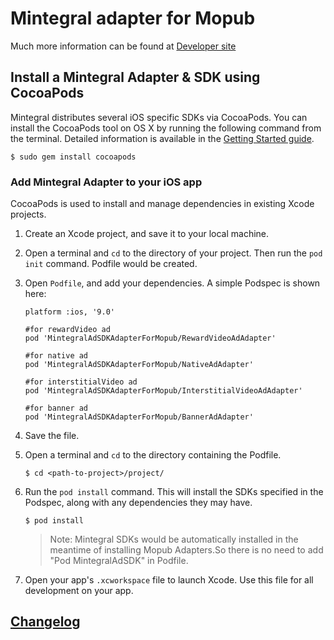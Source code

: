 # Mintegral adapter for Mopub

Much more information can be found at [Developer site](http://cdn-adn.rayjump.com/cdn-adn/v2/markdown_v2/index.html?file=sdk-m_sdk_mopub-ios&lang=en.)

## Install a Mintegral Adapter & SDK using CocoaPods

Mintegral distributes several iOS specific SDKs via CocoaPods.
You can install the CocoaPods tool on OS X by running the following command from
the terminal. Detailed information is available in the [Getting Started
guide](https://guides.cocoapods.org/using/getting-started.html#getting-started).

```
$ sudo gem install cocoapods
```

### Add  Mintegral Adapter to your iOS app


CocoaPods is used to install and manage dependencies in existing Xcode projects.

1. Create an Xcode project, and save it to your local machine.
2. Open a terminal and `cd` to the directory of your project. Then run the `pod init` command. Podfile would be created.
3. Open `Podfile`, and add your dependencies. A simple Podspec is shown here:

    ```
    platform :ios, '9.0'
    
    #for rewardVideo ad
    pod 'MintegralAdSDKAdapterForMopub/RewardVideoAdAdapter'
    
    #for native ad
    pod 'MintegralAdSDKAdapterForMopub/NativeAdAdapter' 
    
    #for interstitialVideo ad
    pod 'MintegralAdSDKAdapterForMopub/InterstitialVideoAdAdapter'
    
    #for banner ad
    pod 'MintegralAdSDKAdapterForMopub/BannerAdAdapter'
    
    ```
    
4. Save the file.
5. Open a terminal and `cd` to the directory containing the Podfile.

    ```
    $ cd <path-to-project>/project/
    ```

6. Run the `pod install` command. This will install the SDKs specified in the
   Podspec, along with any dependencies they may have. 

    ```
    $ pod install
    ```

    > Note: Mintegral SDKs would be automatically installed in the meantime of installing Mopub Adapters.So there is no need to add "Pod MintegralAdSDK" in Podfile.


7. Open your app's `.xcworkspace` file to launch Xcode.
   Use this file for all development on your app.

## [Changelog](./CHANGELOG.md)
